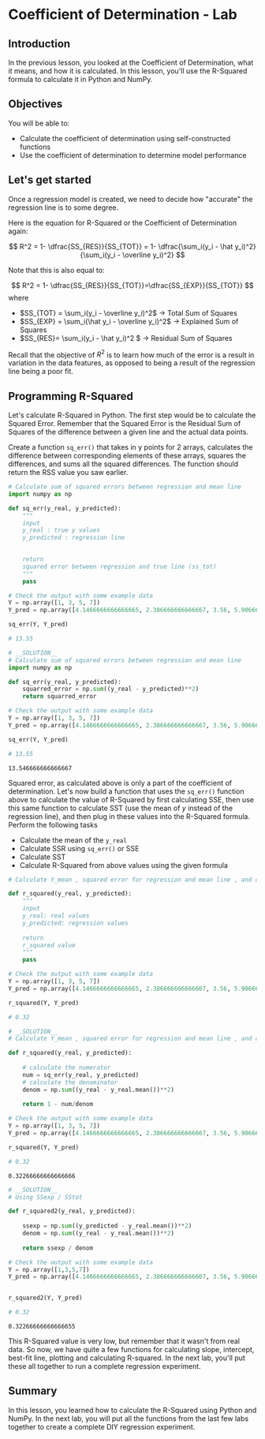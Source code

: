
# Coefficient of Determination - Lab

## Introduction
In the previous lesson, you looked at the Coefficient of Determination, what it means, and how it is calculated. In this lesson, you'll use the R-Squared formula to calculate it in Python and NumPy. 

## Objectives

You will be able to:

* Calculate the coefficient of determination using self-constructed functions
* Use the coefficient of determination to determine model performance


## Let's get started

Once a regression model is created, we need to decide how "accurate" the regression line is to some degree. 


Here is the equation for R-Squared or the Coefficient of Determination again: 

$$ R^2 = 1- \dfrac{SS_{RES}}{SS_{TOT}} = 1- \dfrac{\sum_i(y_i - \hat y_i)^2}{\sum_i(y_i - \overline y_i)^2} $$
 
 Note that this is also equal to:

$$ R^2 = 1- \dfrac{SS_{RES}}{SS_{TOT}}=\dfrac{SS_{EXP}}{SS_{TOT}} $$
where

- $SS_{TOT} = \sum_i(y_i - \overline y_i)^2$ $\rightarrow$ Total Sum of Squares  
-  $SS_{EXP} = \sum_i(\hat y_i - \overline y_i)^2$ $\rightarrow$  Explained Sum of Squares
- $SS_{RES}= \sum_i(y_i - \hat y_i)^2 $ $\rightarrow$ Residual Sum of Squares

Recall that the objective of $R^2$ is to learn how much of the error is a result in variation in the data features, as opposed to being a result of the regression line being a poor fit.

## Programming R-Squared

Let's calculate R-Squared in Python. The first step would be to calculate the Squared Error. Remember that the Squared Error is the Residual Sum of Squares of the difference between a given line and the actual data points.

Create a function `sq_err()` that takes in y points for 2 arrays, calculates the difference between corresponding elements of these arrays, squares the differences, and sums all the squared differences. The function should return the RSS value you saw earlier.


```python
# Calculate sum of squared errors between regression and mean line 
import numpy as np

def sq_err(y_real, y_predicted):
    """
    input
    y_real : true y values
    y_predicted : regression line

    
    return
    squared error between regression and true line (ss_tot)
    """
    pass

# Check the output with some example data
Y = np.array([1, 3, 5, 7])
Y_pred = np.array([4.1466666666666665, 2.386666666666667, 3.56, 5.906666666666666])

sq_err(Y, Y_pred)

# 13.55
```


```python
# __SOLUTION__ 
# Calculate sum of squared errors between regression and mean line 
import numpy as np

def sq_err(y_real, y_predicted):
    squarred_error = np.sum((y_real - y_predicted)**2)
    return squarred_error

# Check the output with some example data
Y = np.array([1, 3, 5, 7])
Y_pred = np.array([4.1466666666666665, 2.386666666666667, 3.56, 5.906666666666666])

sq_err(Y, Y_pred)

# 13.55
```




    13.546666666666667



Squared error, as calculated above is only a part of the coefficient of determination. Let's now build a function that uses the `sq_err()` function above to calculate the value of R-Squared by first calculating SSE, then use this same function to calculate SST (use the mean of $y$ instead of the regression line), and then plug in these values into the R-Squared formula. Perform the following tasks
* Calculate the mean of the `y_real`
* Calculate SSR using `sq_err()` or SSE 
* Calculate SST 
* Calculate R-Squared from above values using the given formula



```python
# Calculate Y_mean , squared error for regression and mean line , and calculate r-squared

def r_squared(y_real, y_predicted):
    """
    input
    y_real: real values
    y_predicted: regression values
    
    return
    r_squared value
    """
    pass

# Check the output with some example data
Y = np.array([1, 3, 5, 7])
Y_pred = np.array([4.1466666666666665, 2.386666666666667, 3.56, 5.906666666666666])

r_squared(Y, Y_pred)

# 0.32
```


```python
# __SOLUTION__ 
# Calculate Y_mean , squared error for regression and mean line , and calculate r-squared

def r_squared(y_real, y_predicted):
    
    # calculate the numerator
    num = sq_err(y_real, y_predicted)
    # calculate the denominator
    denom = np.sum((y_real - y_real.mean())**2)
    
    return 1 - num/denom

# Check the output with some example data
Y = np.array([1, 3, 5, 7])
Y_pred = np.array([4.1466666666666665, 2.386666666666667, 3.56, 5.906666666666666])

r_squared(Y, Y_pred)

# 0.32
```




    0.32266666666666666




```python
# __SOLUTION__ 
# Using SSexp / SStot

def r_squared2(y_real, y_predicted):
    
    ssexp = np.sum((y_predicted - y_real.mean())**2)
    denom = np.sum((y_real - y_real.mean())**2)
    
    return ssexp / denom

# Check the output with some example data
Y = np.array([1,3,5,7])
Y_pred = np.array([4.1466666666666665, 2.386666666666667, 3.56, 5.906666666666666])


r_squared2(Y, Y_pred)

# 0.32
```




    0.32266666666666655



This R-Squared value is very low, but remember that it wasn't from real data. So now, we have quite a few functions for calculating slope, intercept, best-fit line, plotting and calculating R-squared. In the next lab, you'll put these all together to run a complete regression experiment.

## Summary
In this lesson, you learned how to calculate the R-Squared using Python and NumPy. In the next lab, you will put all the functions from the last few labs together to create a complete DIY regression experiment. 

